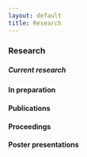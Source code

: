 ```yaml
---
layout: default
title: Research
---
```


### Research

##### Current research

#### In preparation

#### Publications

#### Proceedings

#### Poster presentations
